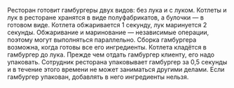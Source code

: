 Ресторан готовит гамбургеры двух видов: без лука и с луком.
Котлеты и лук в ресторане хранятся в виде полуфабрикатов, а булочки — в готовом виде.
Котлета обжаривается 1 секунду, лук маринуется 2 секунды. Обжаривание и маринование — независимые операции,
поэтому могут выполняться параллельно.
Сборка гамбургера возможна, когда готовы все его ингредиенты. Котлета кладётся в гамбургер до лука.
Прежде чем отдать гамбургер клиенту, его надо упаковать. Сотрудник ресторана упаковывает гамбургер за 0,5 секунды
и в течение этого времени не может заниматься другими делами.
Если гамбургер упакован, добавлять в него ингредиенты нельзя.
